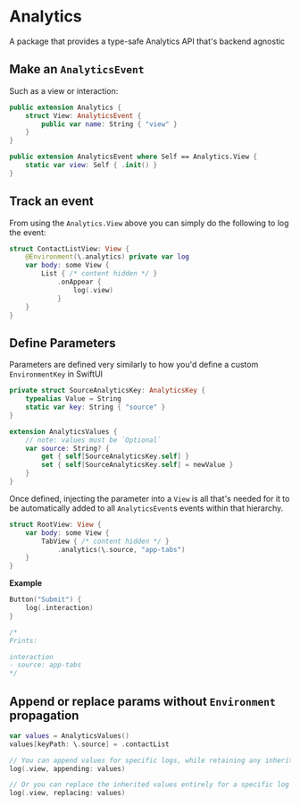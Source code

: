 # Analytics

A package that provides a type-safe Analytics API that's backend agnostic 

## Make an `AnalyticsEvent`

Such as a view or interaction:

```swift
public extension Analytics {
    struct View: AnalyticsEvent {
        public var name: String { "view" }
    }
}

public extension AnalyticsEvent where Self == Analytics.View {
    static var view: Self { .init() }
}
```

## Track an event

From using the `Analytics.View` above you can simply do the following to log the event:

```swift
struct ContactListView: View {
    @Environment(\.analytics) private var log
    var body: some View {
        List { /* content hidden */ }
            .onAppear {
                log(.view)
            }
    }
}
```

## Define Parameters

Parameters are defined very similarly to how you'd define a custom `EnvironmentKey` in SwiftUI

```swift
private struct SourceAnalyticsKey: AnalyticsKey {
    typealias Value = String
    static var key: String { "source" }
}

extension AnalyticsValues {
    // note: values must be `Optional`
    var source: String? {
        get { self[SourceAnalyticsKey.self] }
        set { self[SourceAnalyticsKey.self] = newValue }
    }
}
```

Once defined, injecting the parameter into a `View` is all that's needed for it to be automatically added to all `AnalyticsEvent`s events within that hierarchy.

```swift
struct RootView: View {
    var body: some View {
        TabView { /* content hidden */ }
            .analytics(\.source, "app-tabs")
    }
}
```

**Example**

```swift
Button("Submit") {
    log(.interaction)
}

/*
Prints:

interaction
- source: app-tabs
*/
```

## Append or replace params without `Environment` propagation
```swift 
var values = AnalyticsValues()
values[keyPath: \.source] = .contactList

// You can append values for specific logs, while retaining any inherited values
log(.view, appending: values)

// Or you can replace the inherited values entirely for a specific log
log(.view, replacing: values)
```

